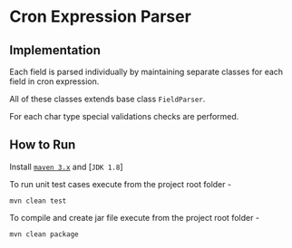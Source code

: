 # Cron Expression Parser

## Implementation

Each field is parsed individually by maintaining separate classes for each field in cron expression.

All of these classes extends base class `FieldParser`.

For each char type special validations checks are performed.



## How to Run

Install [`maven 3.x`](http://maven.apache.org/install.html) and [`JDK 1.8`]

To run unit test cases execute from the project root folder - 
 ```
 mvn clean test
 ```

To compile and create jar file execute from the project root folder - 
 ```
 mvn clean package
 ```

